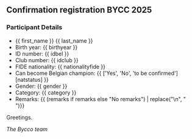 ## Confirmation registration BYCC 2025

### Participant Details

- {{ first_name }} {{ last_name }}
- Birth year: {{ birthyear }}
- ID number: {{ idbel }}
- Club number: {{ idclub }}
- FIDE nationality: {{ nationalityfide }}
- Can become Belgian champion: {{ ['Yes', 'No', 'to be confirmed'][natstatus] }}
- Gender: {{ gender }}
- Category: {{ category }}
- Remarks: {{ (remarks if remarks else "No remarks") | replace("\n", "<br>")}}

Greetings.

_The Bycco team_
